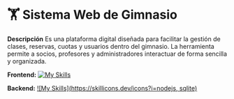 # 🏋️ Sistema Web de Gimnasio

**Descripción**
Es una plataforma digital diseñada para facilitar la gestión de clases, reservas, cuotas y usuarios dentro del gimnasio.
La herramienta permite a socios, profesores y administradores interactuar de forma sencilla y organizada.

**Frontend:**
[![My Skills](https://skillicons.dev/icons?i=html5,css,javascript,react,bootsrap)](https://skillicons.dev)

**Backend:**
[![My Skills](https://skillicons.dev/icons?i=nodejs, sqlite)](https://skillicons.dev)
